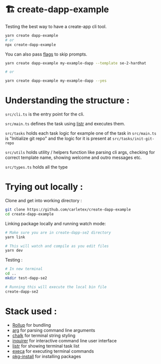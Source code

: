 # 🏗️ create-dapp-example

Testing the best way to have a create-app cli tool.

```bash
yarn create dapp-example
# or
npx create-dapp-example
```

You can also pass [flags](https://github.com/technophile-04/create-dapp-se2/blob/ab4713dd1a5eca90f2b7841ce4c2aa78a69443f2/src/utils/parse-arguments-into-options.ts#L10) to skip prompts.

```bash
yarn create dapp-example my-example-dapp --template se-2-hardhat

# or

yarn create dapp-example my-example-dapp --yes
```

# Understanding the structure :

`src/cli.ts` is the entry point for the cli.

`src/main.ts` defines the task using [listr](https://www.npmjs.com/package/listr) and executes them.

`src/tasks` holds each task logic for example one of the task in `src/main.ts` is "Initialize git repo" and the logic for it is present at `src/tasks/init-git-repo`

`src/utils` holds utility / helpers function like parsing cli args, checking for correct template name, showing welcome and outro messages etc.

`src/types.ts` holds all the type

# Trying out locally :

Clone and get into working directory :

```bash
git clone https://github.com/carletex/create-dapp-example
cd create-dapp-example
```

Linking package locally and running watch mode:

```bash
# Make sure you are in create-dapp-se2 directory
yarn link

# This will watch and compile as you edit files
yarn dev
```

Testing :

```bash
# In new terminal
cd ..
mkdir test-dapp-se2

# Running this will execute the local bin file
create-dapp-se2
```

# Stack used :

- [Rollup](https://rollupjs.org) for bundling
- [arg](https://www.npmjs.com/package/arg) for parsing command line arguments
- [chalk](https://www.npmjs.com/package/chalk) for terminal string styling
- [inquirer](https://www.npmjs.com/package/inquirer) for interactive command line user interface
- [listr](https://www.npmjs.com/package/listr) for showing terminal task list
- [execa](https://www.npmjs.com/package/execa) for executing terminal commands
- [pkg-install](https://www.npmjs.com/package/pkg-install) for installing packages
